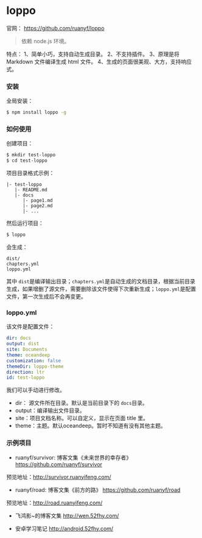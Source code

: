 ﻿
# loppo
官网： https://github.com/ruanyf/loppo

> 依赖 node.js 环境。


特点：
1、简单小巧，支持自动生成目录。
2、不支持插件。
3、原理是将 Markdown 文件编译生成 html 文件。
4、生成的页面很美观、大方，支持响应式。

### 安装

全局安装：
``` bash
$ npm install loppo -g
```

### 如何使用

创建项目：
``` bash
$ mkdir test-loppo
$ cd test-loppo
```

项目目录格式示例：
```
|- test-loppo
   |- README.md
   |- docs
      |- page1.md
      |- page2.md
      |- ...
```

然后运行项目：
``` bash
$ loppo 
```

会生成：
```
dist/
chapters.yml
loppo.yml
```
其中 `dist`是编译输出目录；`chapters.yml`是自动生成的文档目录，根据当前目录生成，如果增删了源文件，需要删除该文件使得下次重新生成；`loppo.yml`是配置文件，第一次生成后不会再变更。

### loppo.yml

该文件是配置文件：
``` yml
dir: docs
output: dist
site: Documents
theme: oceandeep
customization: false
themeDir: loppo-theme
direction: ltr
id: test-loppo
```
我们可以手动进行修改。

- dir： 源文件所在目录。默认是当前目录下的 `docs`目录。
- output：编译输出文件目录。
- site：项目文档名称。可以自定义，显示在页面 title 里。
- theme：主题。默认oceandeep。暂时不知道有没有其他主题。

### 示例项目

- ruanyf/survivor: 博客文集《未来世界的幸存者》
https://github.com/ruanyf/survivor

预览地址：http://survivor.ruanyifeng.com/

- ruanyf/road: 博客文集《前方的路》
https://github.com/ruanyf/road

预览地址：http://road.ruanyifeng.com/

- 飞鸿影~的博客文集
http://wen.52fhy.com/

- 安卓学习笔记
http://android.52fhy.com/